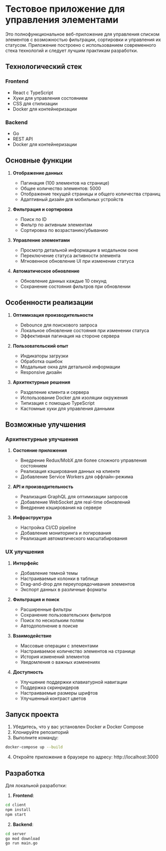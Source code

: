 # Тестовое приложение для управления элементами

Это полнофункциональное веб-приложение для управления списком элементов с возможностью фильтрации, сортировки и управления их статусом. Приложение построено с использованием современного стека технологий и следует лучшим практикам разработки.

## Технологический стек

### Frontend
- React с TypeScript
- Хуки для управления состоянием
- CSS для стилизации
- Docker для контейнеризации

### Backend
- Go
- REST API
- Docker для контейнеризации

## Основные функции

1. **Отображение данных**
   - Пагинация (100 элементов на странице)
   - Общее количество элементов: 5000
   - Отображение текущей страницы и общего количества страниц
   - Адаптивный дизайн для мобильных устройств

2. **Фильтрация и сортировка**
   - Поиск по ID
   - Фильтр по активным элементам
   - Сортировка по возрастанию/убыванию

3. **Управление элементами**
   - Просмотр детальной информации в модальном окне
   - Переключение статуса активности элемента
   - Мгновенное обновление UI при изменении статуса

4. **Автоматическое обновление**
   - Обновление данных каждые 10 секунд
   - Сохранение состояния фильтров при обновлении

## Особенности реализации

1. **Оптимизация производительности**
   - Debounce для поискового запроса
   - Локальное обновление состояния при изменении статуса
   - Эффективная пагинация на стороне сервера

2. **Пользовательский опыт**
   - Индикаторы загрузки
   - Обработка ошибок
   - Модальные окна для детальной информации
   - Responsive дизайн

3. **Архитектурные решения**
   - Разделение клиента и сервера
   - Использование Docker для изоляции окружения
   - Типизация с помощью TypeScript
   - Кастомные хуки для управления данными

## Возможные улучшения

### Архитектурные улучшения

1. **Состояние приложения**
   - Внедрение Redux/MobX для более сложного управления состоянием
   - Реализация кэширования данных на клиенте
   - Добавление Service Workers для оффлайн-режима

2. **API и производительность**
   - Реализация GraphQL для оптимизации запросов
   - Добавление WebSocket для real-time обновлений
   - Внедрение кэширования на сервере

3. **Инфраструктура**
   - Настройка CI/CD pipeline
   - Добавление мониторинга и логирования
   - Реализация автоматического масштабирования

### UX улучшения

1. **Интерфейс**
   - Добавление темной темы
   - Настраиваемые колонки в таблице
   - Drag-and-drop для переупорядочивания элементов
   - Экспорт данных в различные форматы

2. **Фильтрация и поиск**
   - Расширенные фильтры
   - Сохранение пользовательских фильтров
   - Поиск по нескольким полям
   - Автодополнение в поиске

3. **Взаимодействие**
   - Массовые операции с элементами
   - Настраиваемое количество элементов на странице
   - История изменений элементов
   - Уведомления о важных изменениях

4. **Доступность**
   - Улучшение поддержки клавиатурной навигации
   - Поддержка скринридеров
   - Настраиваемые размеры шрифтов
   - Улучшенный контраст цветов

## Запуск проекта

1. Убедитесь, что у вас установлен Docker и Docker Compose
2. Клонируйте репозиторий
3. Выполните команду:
```bash
docker-compose up --build
```
4. Откройте приложение в браузере по адресу: http://localhost:3000

## Разработка

Для локальной разработки:

1. **Frontend**:
```bash
cd client
npm install
npm start
```

2. **Backend**:
```bash
cd server
go mod download
go run main.go
```


